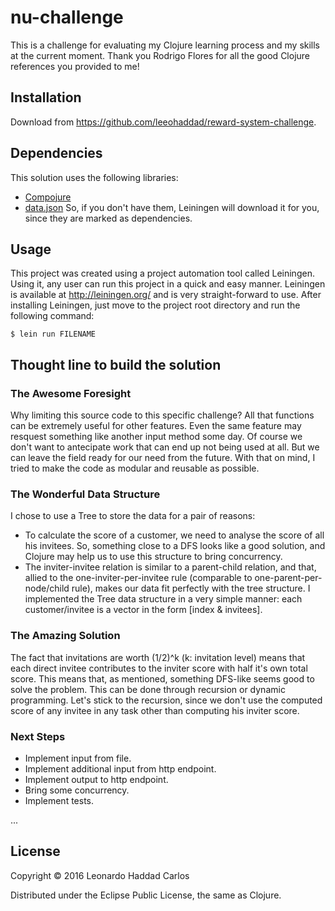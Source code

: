 # nu-challenge

This is a challenge for evaluating my Clojure learning process and my skills at the current moment.
Thank you Rodrigo Flores for all the good Clojure references you provided to me!

## Installation

Download from https://github.com/leeohaddad/reward-system-challenge.

## Dependencies

This solution uses the following libraries:
- [Compojure][http-endpoints-lib]
- [data.json][json-lib]
So, if you don't have them, Leiningen will download it for you, since they are marked as dependencies.

## Usage

This project was created using a project automation tool called Leiningen. Using it, any user can run this project in a quick and easy manner.
Leiningen is available at http://leiningen.org/ and is very straight-forward to use.
After installing Leiningen, just move to the project root directory and run the following command:

    $ lein run FILENAME

## Thought line to build the solution

### The Awesome Foresight

Why limiting this source code to this specific challenge? All that functions can be extremely useful for other features.
Even the same feature may resquest something like another input method some day.
Of course we don't want to antecipate work that can end up not being used at all. But we can leave the field ready for our need from the future.
With that on mind, I tried to make the code as modular and reusable as possible.

### The Wonderful Data Structure

I chose to use a Tree to store the data for a pair of reasons:
 - To calculate the score of a customer, we need to analyse the score of all his invitees. So, something close to a DFS looks like a good solution, and Clojure may help us to use this structure to bring concurrency.
 - The inviter-invitee relation is similar to a parent-child relation, and that, allied to the one-inviter-per-invitee rule (comparable to one-parent-per-node/child rule), makes our data fit perfectly with the tree structure.
I implemented the Tree data structure in a very simple manner: each customer/invitee is a vector in the form [index & invitees].

### The Amazing Solution

The fact that invitations are worth (1/2)^k (k: invitation level) means that each direct invitee contributes to the inviter score with half it's own total score.
This means that, as mentioned, something DFS-like seems good to solve the problem.
This can be done through recursion or dynamic programming. Let's stick to the recursion, since we don't use the computed score of any invitee in any task other than computing his inviter score. 

### Next Steps

 - Implement input from file.
 - Implement additional input from http endpoint.
 - Implement output to http endpoint.
 - Bring some concurrency.
 - Implement tests.

...

## License

Copyright © 2016 Leonardo Haddad Carlos

Distributed under the Eclipse Public License, the same as Clojure.

[//]: # (These are reference links used in the body of this note and get stripped out when the markdown processor does its job. There is no need to format nicely because it shouldn't be seen. Thanks SO - http://stackoverflow.com/questions/4823468/store-comments-in-markdown-syntax)

   [http-endpoints-lib]: <https://github.com/weavejester/compojure>
   [json-lib]: <https://github.com/clojure/data.json>